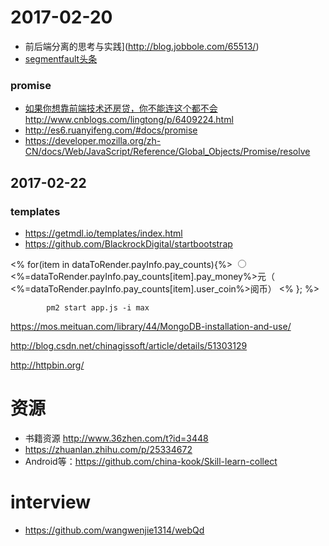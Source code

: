 # 2017-02-20

- 前后端分离的思考与实践](http://blog.jobbole.com/65513/)
- [segmentfault头条](https://segmentfault.com/news/frontend)


### promise

- [如果你想靠前端技术还房贷，你不能连这个都不会](https://zhuanlan.zhihu.com/p/25259283?refer=fe-mm)   http://www.cnblogs.com/lingtong/p/6409224.html
- http://es6.ruanyifeng.com/#docs/promise
- https://developer.mozilla.org/zh-CN/docs/Web/JavaScript/Reference/Global_Objects/Promise/resolve

## 2017-02-22

### templates

- https://getmdl.io/templates/index.html
- https://github.com/BlackrockDigital/startbootstrap

<% for(item in dataToRender.payInfo.pay_counts){%>
            <label><input type="radio" name="money"> <%=dataToRender.payInfo.pay_counts[item].pay_money%>元（ <%=dataToRender.payInfo.pay_counts[item].user_coin%>阅币）</label>
            <% }; %>


            pm2 start app.js -i max 


https://mos.meituan.com/library/44/MongoDB-installation-and-use/

http://blog.csdn.net/chinagissoft/article/details/51303129

http://httpbin.org/


# 资源

- 书籍资源 http://www.36zhen.com/t?id=3448
- https://zhuanlan.zhihu.com/p/25334672
- Android等：https://github.com/china-kook/Skill-learn-collect

# interview

- https://github.com/wangwenjie1314/webQd

